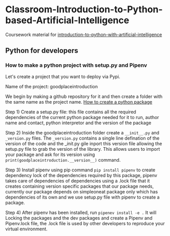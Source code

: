 # Classroom-Introduction-to-Python-based-Artificial-Intelligence
Coursework material for [introduction-to-python-with-artificial-intelligence](https://kapoorlabs.org/product/introduction-to-python-with-artificial-intelligence/)

## Python for developers
### How to make a python project with setup.py and Pipenv
Let's create a project that you want to deploy via Pypi. 

Name of the project: goodplaceintroduction 

We begin by making a github repository for it and then create a folder with the same name as the project name. [How to create a python package](https://github.com/Kapoorlabs-paris/goodplaceintroduction)

Step 1) Create a setup.py file: this file contains all the required dependencies of the current python package needed for it to run, author name and contact, python interpretor and the version of the package

Step 2) Inside the goodplaceintroduction folder create a `__init__.py` and `_version.py` files. The `_version.py` contains a single line defination of the version of the code and the __init_.py gile inport this version file allowing the setup.py file to grab the version of the library. This allows users to import your package and ask for its version using `print(goodplaceintroduction.__version__)` command.

Step 3) Install pipenv using pip command `pip install pipenv` to create dependency lock of the dependencies required by this package, pipenv takes care of dependencies of dependencies using a .lock file that it creates containing version specific packages that our package needs, currently our package depends on simpleoneat package only which has dependencies of its own and we use setup.py file with pipenv to create a package.

Step 4) After pipenv has been installed, run `pipenev install -e .` It will Locking the packages and the dev packages and create a Pipenv and Pipenv.lock file, the .lock file is used by other developers to reproduce your virtual environment.

